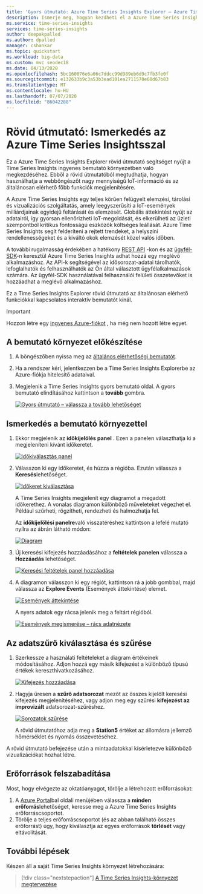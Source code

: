```yaml
---
title: 'Gyors útmutató: Azure Time Series Insights Explorer – Azure Time Series Insights | Microsoft Docs'
description: Ismerje meg, hogyan kezdheti el a Azure Time Series Insights Explorert. A környezet nagy mennyiségű IoT-adatait és a bemutató főbb funkcióit jelenítheti meg.
ms.service: time-series-insights
services: time-series-insights
author: deepakpalled
ms.author: dpalled
manager: cshankar
ms.topic: quickstart
ms.workload: big-data
ms.custom: mvc seodec18
ms.date: 04/13/2020
ms.openlocfilehash: 5bc160076e6a06c7ddcc99d989eb6d9c7fb3fe0f
ms.sourcegitcommit: e132633b9c3a53b3ead101ea2711570e60d67b83
ms.translationtype: MT
ms.contentlocale: hu-HU
ms.lasthandoff: 07/07/2020
ms.locfileid: "86042288"
---
```

# <a name="quickstart-explore-azure-time-series-insights"></a>Rövid útmutató: Ismerkedés az Azure Time Series Insightsszal

Ez a Azure Time Series Insights Explorer rövid útmutató segítséget nyújt a Time Series Insights ingyenes bemutató környezetben való megkezdéséhez. Ebből a rövid útmutatóból megtudhatja, hogyan használhatja a webböngészőt nagy mennyiségű IoT-információ és az általánosan elérhető főbb funkciók megjelenítésére.

A Azure Time Series Insights egy teljes körűen felügyelt elemzési, tárolási és vizualizációs szolgáltatás, amely leegyszerűsíti a IoT-események milliárdjainak egyidejű feltárását és elemzését. Globális áttekintést nyújt az adatairól, így gyorsan ellenőrizheti IoT-megoldását, és elkerülheti az üzleti szempontból kritikus fontosságú eszközök költséges leállását. Azure Time Series Insights segít felderíteni a rejtett trendeket, a helyszíni rendellenességeket és a kiváltó okok elemzését közel valós időben.

A további rugalmasság érdekében a hatékony [REST API](./concepts-query-overview.md) -kon és az [ügyfél-SDK](https://github.com/microsoft/tsiclient)-n keresztül Azure Time Series Insights adhat hozzá egy meglévő alkalmazáshoz. Az API-k segítségével az idősorozat-adatai tárolhatók, lefoglalhatók és felhasználhatók az Ön által választott ügyfélalkalmazások számára. Az ügyfél-SDK használatával felhasználói felületi összetevőket is hozzáadhat a meglévő alkalmazáshoz.

Ez a Time Series Insights Explorer rövid útmutató az általánosan elérhető funkciókkal kapcsolatos interaktív bemutatót kínál.

> [!IMPORTANT]
> Hozzon létre egy [ingyenes Azure-fiókot](https://azure.microsoft.com/free/?ref=microsoft.com&utm_source=microsoft.com&utm_medium=docs&utm_campaign=visualstudio) , ha még nem hozott létre egyet.

## <a name="prepare-the-demo-environment"></a>A bemutató környezet előkészítése

1. A böngészőben nyissa meg az [általános elérhetőségi bemutatót](https://insights.timeseries.azure.com/demo).

1. Ha a rendszer kéri, jelentkezzen be a Time Series Insights Explorerbe az Azure-fiókja hitelesítő adataival.

1. Megjelenik a Time Series Insights gyors bemutató oldal. A gyors bemutató elindításához kattintson a **tovább** gombra.

   [![Gyors útmutató – válassza a tovább lehetőséget](media/quickstart/quickstart-welcome.png)](media/quickstart/quickstart-welcome.png#lightbox)

## <a name="explore-the-demo-environment"></a>Ismerkedés a bemutató környezettel

1. Ekkor megjelenik az **időkijelölés panel** . Ezen a panelen választhatja ki a megjeleníteni kívánt időkeretet.

   [![Időkiválasztás panel](media/quickstart/quickstart-time-selection-panel.png)](media/quickstart/quickstart-time-selection-panel.png#lightbox)

1. Válasszon ki egy időkeretet, és húzza a régióba. Ezután válassza a **Keresés**lehetőséget.

   [![Időkeret kiválasztása](media/quickstart/quickstart-select-time.png)](media/quickstart/quickstart-select-time.png#lightbox)

   A Time Series Insights megjelenít egy diagramot a megadott időkerethez. A vonalas diagramon különböző műveleteket végezhet el. Például szűrheti, rögzítheti, rendezheti és halmozhatja fel.

   Az **időkijelölési panelre**való visszatéréshez kattintson a lefelé mutató nyílra az ábrán látható módon:

   [![Diagram](media/quickstart/quickstart-select-down-arrow.png)](media/quickstart/quickstart-select-down-arrow.png#lightbox)

1. Új keresési kifejezés hozzáadásához a **feltételek panelen** válassza a **Hozzáadás** lehetőséget.

   [![Keresési feltételek panel hozzáadása](media/quickstart/quickstart-add-terms.png)](media/quickstart/quickstart-add-terms.png#lightbox)

1. A diagramon válasszon ki egy régiót, kattintson rá a jobb gombbal, majd válassza az **Explore Events** (Események áttekintése) elemet.

   [![Események áttekintése](media/quickstart/quickstart-explore-events.png)](media/quickstart/quickstart-explore-events.png#lightbox)

   A nyers adatok egy rácsa jelenik meg a feltárt régióból.

   [![Események megismerése – rács adatnézete](media/quickstart/quickstart-explore-events-grid-data.png)](media/quickstart/quickstart-explore-events-grid-data.png#lightbox)

## <a name="select-and-filter-data"></a>Az adatszűrő kiválasztása és szűrése

1. Szerkessze a használati feltételeket a diagram értékeinek módosításához. Adjon hozzá egy másik kifejezést a különböző típusú értékek kereszthivatkozásához.

   [![Kifejezés hozzáadása](media/quickstart/quickstart-add-a-term.png)](media/quickstart/quickstart-add-a-term.png#lightbox)

1. Hagyja üresen a **szűrő adatsorozat** mezőt az összes kijelölt keresési kifejezés megjelenítéséhez, vagy adjon meg egy szűrési **kifejezést az improvizált** adatsorozat-szűréshez.

   [![Sorozatok szűrése](media/quickstart/quickstart-filter-series.png)](media/quickstart/quickstart-filter-series.png#lightbox)

   A rövid útmutatóhoz adja meg a **Station5** értéket az állomásra jellemző hőmérséklet és nyomás összevetéséhez.

A rövid útmutató befejezése után a mintaadatokkal kísérletezve különböző vizualizációkat hozhat létre.

## <a name="clean-up-resources"></a>Erőforrások felszabadítása

Most, hogy elvégezte az oktatóanyagot, törölje a létrehozott erőforrásokat:

1. A [Azure Portal](https://portal.azure.com)bal oldali menüjében válassza a **minden erőforrás**lehetőséget, keresse meg a Azure Time Series Insights erőforráscsoportot.
1. Törölje a teljes erőforráscsoportot (és az abban található összes erőforrást) úgy, hogy kiválasztja az egyes erőforrások **törlését** vagy eltávolítását.

## <a name="next-steps"></a>További lépések

Készen áll a saját Time Series Insights környezet létrehozására:
> [!div class="nextstepaction"]
> [A Time Series Insights-környezet megtervezése](time-series-insights-environment-planning.md)
